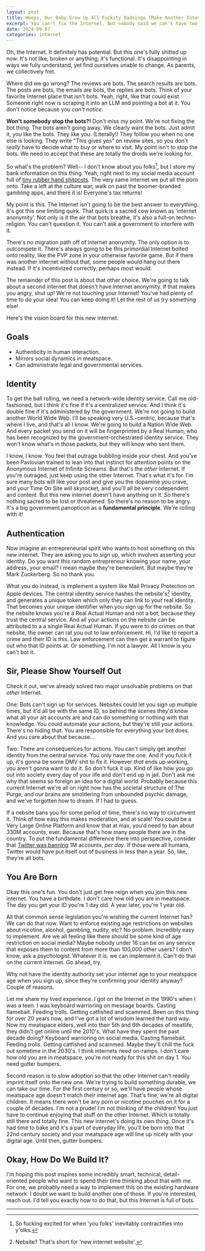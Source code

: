 ```yaml
---
layout: post
title: Woops, Our Baby Grew Up All Fuckity Badoingo (Make Another Internet)
excerpt: You can't fix the Internet. But nobody said we can't have two.
date: 2024-09-07
categories: internet
---
```


Oh, the Internet. It definitely has potential. But this one's fully shitted up now. It's not like, broken or anything; it's functional. It's disappointing in ways we fully understand, yet find ourselves unable to change. As parents, we collectively fret.

Where did we go wrong? The reviews are bots. The search results are bots. The posts are bots, the emails are bots, the replies are bots. Think of your favorite Internet place that isn't bots. Yeah, right, like that could exist. Someone right now is scraping it into an LLM and pointing a bot at it. You don't notice because you _can't notice_.

**Won't somebody stop the bots?!** Don't miss my point. We're not fixing the bot thing. The bots aren't going away. We clearly want the bots. Just admit it, you like the bots. They like you. (Literally!) They follow you when no one else is looking. They write "This gives yes" on review sites, so you don't _really_ have to decide what to buy or where to visit. My point isn't to stop the bots. We need to accept that these are totally the droids we're looking for.

So what's the problem? Well-- I don't know about you folks[^1], but I store my bank information on this thing. Yeah, right next to my social media account full of [tiny rubber hand shitposts](https://www.instagram.com/handsonandy/). The very same internet we put all the porn onto. Take a left at the culture war, walk on past the boomer-branded gambling apps, and there it is! Everyone's tax returns!

My point is this. The Internet isn't going to be the best answer to everything. It's got this one limiting quirk. That quirk is a sacred cow known as 'internet anonymity'. Not only is it the air that bots breathe, it's also a full-on techno-religion. You can't question it. You can't ask a government to interfere with it.

There's no migration path off of internet anonymity. The only option is to outcompete it. There's always going to be this primordial Internet bolted onto reality, like the PVP zone in your otherwise favorite game. But if there was another internet without that, some people would hang out there instead. If it's incentivized correctly, perhaps most would.

The remainder of this post is about that other choice. We're going to talk about a second internet that doesn't have internet anonymity. If that makes you angry, shut up! We're not touching your Internet! You've had plenty of time to do your idea! You can keep doing it! Let the rest of us try something else!

Here's the vision board for this new internet.

## Goals

- Authenticity in human interaction.
- Mirrors social dynamics in meatspace.
- Can administrate legal and governmental services.

## Identity

To get the ball rolling, we need a network-wide identity service. Call me old-fashioned, but I think it's fine if it's a centralized service. And I think it's double fine if it's administered by the government. We're not going to build another World Wide Web. I'll be speaking very U.S.-centric, because that's where I live, and that's all I know. We're going to build a Nation Wide Web. And every packet you send on it will be fingerprinted by a Real Human, who has been recognized by the government-orchestrated identity service. They won't know what's in those packets, but they will know who sent them.

I know, I know. You feel that outrage bubbling inside your chest. And you've been Pavlovian trained to lean into that instinct for attention points on the Anonymous Internet of Infinite Screams. But that's the _other_ Internet. If you're outraged, just keep using the other Internet. That's what it's for. I'm sure many bots will like your post and give you the dopamine you crave, and your Time On Site will skyrocket, and you'll all be very codependent and content. But this new internet doesn't have anything on it. So there's nothing sacred to be lost or threatened. So there's no reason to be angry. It's a big government panopticon as a **fundamental principle**. We're rolling with it!

## Authentication

Now imagine an entrepreneurial spirit who wants to host something on this new internet. They are asking you to sign up, which involves asserting your identity. Do you want this random entrepreneur knowing your name, your address, your email? I mean maybe they're benevolent. But maybe they're Mark Zuckerberg. So no thank you.

What you do instead, is implement a system like Mail Privacy Protection on Apple devices. The central identity service hashes the nebsite's[^2] identity, and generates a unique token which only they can link to your real identity. That becomes your unique identifier when you sign up for the nebsite. So the nebsite knows you're a Real Actual Human and not a bot, because they trust the central service. And all your actions on the nebsite can be attributed to a a single Real Actual Human. If you were to do crimes on that nebsite, the owner can rat you out to law enforcement. Hi, I'd like to report a crime and their ID is this. Law enforcement can then get a warrant to figure out who that ID points at. Or something. I'm not a lawyer. All I know is you can't bot it.

## Sir, Please Show Yourself Out

Check it out, we've already solved two major unsolvable problems on that _other_ Internet.

One: Bots can't sign up for services. Nebsites could let you sign up multiple times, but it'd all be with the same ID, so behind the scenes they'd know what all your alt accounts are and can do something or nothing with that knowledge. You could automate your actions, but they're still _your_ actions. There's no hiding that. You are responsible for everything your bot does. And you care about that because...

Two: There are consequences for actions. You can't simply get another identity from the central service. You only have the one. And if you fuck it up, it's gonna be some DMV shit to fix it. However _that_ ends up working, you aren't gonna want to do it. So don't fuck it up. Kind of like how you go out into society every day of your life and don't end up in jail. Don't ask me why that seems so foreign an idea for a digital world. Probably because this current Internet we're all on right now has the societal structure of The Purge, and our brains are smoldering from unbounded psychic damage, and we've forgotten how to dream. If I had to guess.

If a nebsite bans you for some period of time, there's no way to circumvent it. Think of how easy this makes moderation, and at scale! You could be a Very Large Online Platform and know that at max, you'd need to ban about 330M accounts, ever. Because that's how many people there are in the country. To put the fundamental difference there into perspective, consider that [Twitter was banning](https://www.washingtonpost.com/technology/2018/07/06/twitter-is-sweeping-out-fake-accounts-like-never-before-putting-user-growth-risk/) 1M accounts, _per day_. If those were all humans, Twitter would have put itself out of business in less than a year. So, like, they're all bots.

## You Are Born

Okay this one's fun. You don't just get free reign when you join this new internet. You have a birthdate. I don't care how old you are in meatspace. The day you get your ID you're 1 day old. A year later, you're 1 year old.

All that common sense legislation you're wishing the current Internet has? We can do that now. Want to enforce existing age restrictions on websites about nicotine, alcohol, gambling, nudity, etc? No problem. Incredibly easy to implement. Are we all feeling like there should be some kind of age restriction on social media? Maybe nobody under 16 can be on any service that exposes them to content from more than 100,000 other users? I don't know, ask a psychologist. Whatever it is, we can implement it. Can't do that on the current Internet. Go ahead, try.

Why not have the identity authority set your internet age to your meatspace age when you sign up, since they're confirming your identity anyway? Couple of reasons.

Let me share my lived experience. I got on the Internet in the 1990's when I was a teen. I was keyboard warrioring on message boards. Casting flamebait. Feeding trolls. Getting catfished and scammed. Been on this thing for over 20 years now, and I've got a lot of wisdom learned the hard way. Now my meatspace elders, well into their 5th and 6th decades of meatlife, they didn't get online until the 2010's. What have they spent the past decade doing? Keyboard warrioring on social media. Casting flamebait. Feeding trolls. Getting catfished and scammed. Maybe they'll chill the fuck out sometime in the 2030's. I think internets need on-ramps. I don't care how old you are in meatspace, you're not ready for this shit on day 1. You need gutter bumpers.

Second reason is to slow adoption so that the other Internet can't readily imprint itself onto the new one. We're trying to build something durable, we can take our time. For the first century or so, we'll have people whose meatspace age doesn't match their internet age. That's fine, we're all digital children. It means there won't be any porn or nicotine pouches on it for a couple of decades. I'm not a prude! I'm not thinking of the children! You just have to continue enjoying that stuff on the other Internet. Which is totally still there and totally fine. This new internet's doing its own thing. Once it's had time to bake and it's a part of everyday life, you'll be born into that 22nd century society and your meatspace age will line up nicely with your digital age. Until then, gutter bumpers.

## Okay, How Do We Build It?

I'm hoping this post inspires some incredibly smart, technical, detail-oriented people who want to spend their time thinking about that with me. For one, we probably need a way to implement this on the existing hardware network. I doubt we want to build another one of those. If you're interested, reach out. I'd tell you exactly how to do that, but this Internet is full of bots.

---

[^1]: So fucking excited for when 'you folks' inevitably contractifies into y'olks.

[^2]: Nebsite? That's short for 'new internet website'.